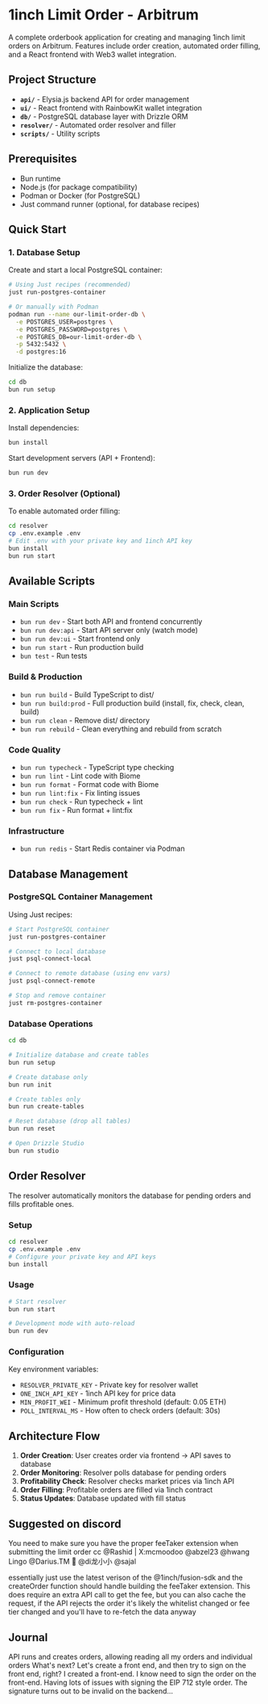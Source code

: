 # 1inch Limit Order - Arbitrum

A complete orderbook application for creating and managing 1inch limit orders on Arbitrum. Features include order creation, automated order filling, and a React frontend with Web3 wallet integration.

## Project Structure

- **`api/`** - Elysia.js backend API for order management
- **`ui/`** - React frontend with RainbowKit wallet integration
- **`db/`** - PostgreSQL database layer with Drizzle ORM
- **`resolver/`** - Automated order resolver and filler
- **`scripts/`** - Utility scripts

## Prerequisites

- Bun runtime
- Node.js (for package compatibility)
- Podman or Docker (for PostgreSQL)
- Just command runner (optional, for database recipes)

## Quick Start

### 1. Database Setup

Create and start a local PostgreSQL container:

```bash
# Using Just recipes (recommended)
just run-postgres-container

# Or manually with Podman
podman run --name our-limit-order-db \
  -e POSTGRES_USER=postgres \
  -e POSTGRES_PASSWORD=postgres \
  -e POSTGRES_DB=our-limit-order-db \
  -p 5432:5432 \
  -d postgres:16
```

Initialize the database:

```bash
cd db
bun run setup
```

### 2. Application Setup

Install dependencies:

```bash
bun install
```

Start development servers (API + Frontend):

```bash
bun run dev
```

### 3. Order Resolver (Optional)

To enable automated order filling:

```bash
cd resolver
cp .env.example .env
# Edit .env with your private key and 1inch API key
bun install
bun run start
```

## Available Scripts

### Main Scripts

- `bun run dev` - Start both API and frontend concurrently
- `bun run dev:api` - Start API server only (watch mode)
- `bun run dev:ui` - Start frontend only
- `bun run start` - Run production build
- `bun test` - Run tests

### Build & Production

- `bun run build` - Build TypeScript to dist/
- `bun run build:prod` - Full production build (install, fix, check, clean, build)
- `bun run clean` - Remove dist/ directory
- `bun run rebuild` - Clean everything and rebuild from scratch

### Code Quality

- `bun run typecheck` - TypeScript type checking
- `bun run lint` - Lint code with Biome
- `bun run format` - Format code with Biome
- `bun run lint:fix` - Fix linting issues
- `bun run check` - Run typecheck + lint
- `bun run fix` - Run format + lint:fix

### Infrastructure

- `bun run redis` - Start Redis container via Podman

## Database Management

### PostgreSQL Container Management

Using Just recipes:

```bash
# Start PostgreSQL container
just run-postgres-container

# Connect to local database
just psql-connect-local

# Connect to remote database (using env vars)
just psql-connect-remote

# Stop and remove container
just rm-postgres-container
```

### Database Operations

```bash
cd db

# Initialize database and create tables
bun run setup

# Create database only
bun run init

# Create tables only
bun run create-tables

# Reset database (drop all tables)
bun run reset

# Open Drizzle Studio
bun run studio
```

## Order Resolver

The resolver automatically monitors the database for pending orders and fills profitable ones.

### Setup

```bash
cd resolver
cp .env.example .env
# Configure your private key and API keys
bun install
```

### Usage

```bash
# Start resolver
bun run start

# Development mode with auto-reload
bun run dev
```

### Configuration

Key environment variables:

- `RESOLVER_PRIVATE_KEY` - Private key for resolver wallet
- `ONE_INCH_API_KEY` - 1inch API key for price data
- `MIN_PROFIT_WEI` - Minimum profit threshold (default: 0.05 ETH)
- `POLL_INTERVAL_MS` - How often to check orders (default: 30s)

## Architecture Flow

1. **Order Creation**: User creates order via frontend → API saves to database
2. **Order Monitoring**: Resolver polls database for pending orders
3. **Profitability Check**: Resolver checks market prices via 1inch API
4. **Order Filling**: Profitable orders are filled via 1inch contract
5. **Status Updates**: Database updated with fill status

## Suggested on discord

You need to make sure you have the proper feeTaker extension when submitting the limit order
cc @Rashid | X:mcmoodoo @abzel23 @hwang Lingo @Darius.TM 🥷 @di龙小小 @sajal

essentially just use the latest verison of the @1inch/fusion-sdk and the createOrder function should handle building the feeTaker extension. This does require an extra API call to get the fee, but you can also cache the request, if the API rejects the order it's likely the whitelist changed or fee tier changed and you'll have to re-fetch the data anyway

## Journal

API runs and creates orders, allowing reading all my orders and individual orders
What's next? Let's create a front end, and then try to sign on the front end, right?
I created a front-end. I know need to sign the order on the front-end. Having lots of issues with signing the EIP 712 style order. The signature turns out to be invalid on the backend...

